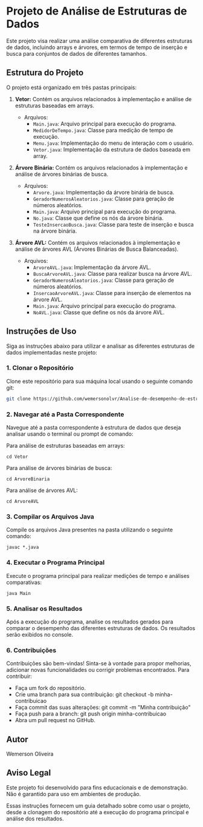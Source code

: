 # Projeto de Análise de Estruturas de Dados

Este projeto visa realizar uma análise comparativa de diferentes estruturas de dados, incluindo arrays e árvores, em termos de tempo de inserção e busca para conjuntos de dados de diferentes tamanhos.

## Estrutura do Projeto

O projeto está organizado em três pastas principais:

1. **Vetor:** Contém os arquivos relacionados à implementação e análise de estruturas baseadas em arrays.
   - Arquivos:
     - `Main.java`: Arquivo principal para execução do programa.
     - `MedidorDeTempo.java`: Classe para medição de tempo de execução.
     - `Menu.java`: Implementação do menu de interação com o usuário.
     - `Vetor.java`: Implementação da estrutura de dados baseada em array.

2. **Árvore Binária:** Contém os arquivos relacionados à implementação e análise de árvores binárias de busca.
   - Arquivos:
     - `Arvore.java`: Implementação da árvore binária de busca.
     - `GeradorNumerosAleatorios.java`: Classe para geração de números aleatórios.
     - `Main.java`: Arquivo principal para execução do programa.
     - `No.java`: Classe que define os nós da árvore binária.
     - `TesteInsercaoBusca.java`: Classe para teste de inserção e busca na árvore binária.

3. **Árvore AVL:** Contém os arquivos relacionados à implementação e análise de árvores AVL (Árvores Binárias de Busca Balanceadas).
   - Arquivos:
     - `ArvoreAVL.java`: Implementação da árvore AVL.
     - `BuscaArvoreAVL.java`: Classe para realizar busca na árvore AVL.
     - `GeradorNumerosAleatorios.java`: Classe para geração de números aleatórios.
     - `InsercaoArvoreAVL.java`: Classe para inserção de elementos na árvore AVL.
     - `Main.java`: Arquivo principal para execução do programa.
     - `NoAVL.java`: Classe que define os nós da árvore AVL.


## Instruções de Uso

Siga as instruções abaixo para utilizar e analisar as diferentes estruturas de dados implementadas neste projeto:

### 1. Clonar o Repositório

Clone este repositório para sua máquina local usando o seguinte comando git:

```bash
git clone https://github.com/wemersonolvr/Analise-de-desempenho-de-estruturas-de-dados-em-JAVA.git
```

### 2. Navegar até a Pasta Correspondente
Navegue até a pasta correspondente à estrutura de dados que deseja analisar usando o terminal ou prompt de comando:

Para análise de estruturas baseadas em arrays:

```
cd Vetor
```

Para análise de árvores binárias de busca:
```
cd ArvoreBinaria
```
Para análise de árvores AVL:

```
cd ArvoreAVL
```

### 3. Compilar os Arquivos Java
Compile os arquivos Java presentes na pasta utilizando o seguinte comando:

```
javac *.java
```
### 4. Executar o Programa Principal
Execute o programa principal para realizar medições de tempo e análises comparativas:

```
java Main
```

### 5. Analisar os Resultados
Após a execução do programa, analise os resultados gerados para comparar o desempenho das diferentes estruturas de dados. Os resultados serão exibidos no console.

### 6. Contribuições
Contribuições são bem-vindas! Sinta-se à vontade para propor melhorias, adicionar novas funcionalidades ou corrigir problemas encontrados. Para contribuir:

- Faça um fork do repositório.
- Crie uma branch para sua contribuição: git checkout -b minha-contribuicao
- Faça commit das suas alterações: git commit -m "Minha contribuição"
- Faça push para a branch: git push origin minha-contribuicao
- Abra um pull request no GitHub.


## Autor

Wemerson Oliveira


## Aviso Legal

Este projeto foi desenvolvido para fins educacionais e de demonstração. Não é garantido para uso em ambientes de produção.

Essas instruções fornecem um guia detalhado sobre como usar o projeto, desde a clonagem do repositório até a execução do programa principal e análise dos resultados.

